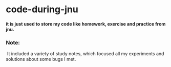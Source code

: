 # code-during-jnu
#### it is just used to store my code like homework, exercise and practice from jnu.

### Note:

​	It included a variety of study notes, which focused all my experiments and solutions about some bugs I met.